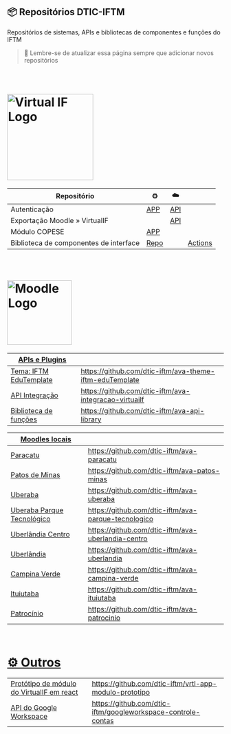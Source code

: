 ## 📦 Repositórios DTIC-IFTM
Repositórios de sistemas, APIs e bibliotecas de componentes e funções do IFTM

> 🧙 Lembre-se de atualizar essa página sempre que adicionar novos repositórios

</br>

# <img src="https://virtualif.iftm.edu.br/VRTL/visao/img/identidade_visual/logotipo-virtualif-marca-medio.svg" width="200" alt="Virtual IF Logo" />
| Repositório | ⚙️ | ☁️ |  |
| ----------- | ----------- | ----------- |  ----------- |
| Autenticação | [APP](https://github.com/dtic-iftm/vrtl-app-autenticacao) | [API](https://github.com/dtic-iftm/vrtl-api-autenticacao-ldap) |  | 
| Exportação Moodle » VirtualIF | | [API](https://github.com/dtic-iftm/vrtl-api-ava-exportacao) | | 
| Módulo COPESE | [APP](https://github.com/dtic-iftm/vrtl-app-modulo-copese) | | |
| Biblioteca de componentes de interface | [Repo](https://github.com/dtic-iftm/vrtl-lib-layout-react-components) | | [Actions](https://github.com/dtic-iftm/vrtl-lib-layout-react-components/actions) | 

</br>

# <a href="https://ava.iftm.edu.br/" target="blank"><img src="https://moodle.org/theme/moodleorg/pix/moodle_logo_TM.svg" width="150" alt="Moodle Logo" />

| APIs e Plugins |  |  
| ----------- | ----------- |
| Tema: IFTM EduTemplate | https://github.com/dtic-iftm/ava-theme-iftm-eduTemplate |
| API Integração | https://github.com/dtic-iftm/ava-integracao-virtuailf  |
| Biblioteca de funções | https://github.com/dtic-iftm/ava-api-library |


| Moodles locais |  |  
| ----------- | ----------- |
| Paracatu | https://github.com/dtic-iftm/ava-paracatu | 
| Patos de Minas | https://github.com/dtic-iftm/ava-patos-minas |
| Uberaba | https://github.com/dtic-iftm/ava-uberaba |
| Uberaba Parque Tecnológico | https://github.com/dtic-iftm/ava-parque-tecnologico |
| Uberlândia Centro | https://github.com/dtic-iftm/ava-uberlandia-centro |
| Uberlândia | https://github.com/dtic-iftm/ava-uberlandia |
| Campina Verde | https://github.com/dtic-iftm/ava-campina-verde |
| Ituiutaba | https://github.com/dtic-iftm/ava-ituiutaba |
| Patrocínio | https://github.com/dtic-iftm/ava-patrocinio |


</br>

# ⚙️ Outros
|||
| ----------- | ----------- |
| Protótipo de módulo do VirtualIF em react | https://github.com/dtic-iftm/vrtl-app-modulo-prototipo |
| API do Google Workspace | https://github.com/dtic-iftm/googleworkspace-controle-contas |


